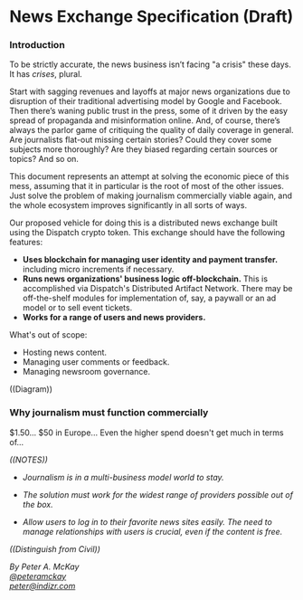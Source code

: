 # News Exchange Specification (Draft)

### Introduction

To be strictly accurate, the news business isn’t facing "a crisis" these days. It has <em>crises</em>, plural.

Start with sagging revenues and layoffs at major news organizations due to disruption of their traditional advertising model by Google and Facebook. Then there’s waning public trust in the press, some of it driven by the easy spread of propaganda and misinformation online. And, of course, there’s always the parlor game of critiquing the quality of daily coverage in general. Are journalists flat-out missing certain stories? Could they cover some subjects more thoroughly? Are they biased regarding certain sources or topics? And so on.

This document represents an attempt at solving the economic piece of this mess, assuming that it in particular is the root of most of the other issues. Just solve the problem of making journalism commercially viable again, and the whole ecosystem improves significantly in all sorts of ways. 

Our proposed vehicle for doing this is a distributed news exchange built using the Dispatch crypto token. This exchange should have the following features: 

- <strong>Uses blockchain for managing user identity and payment transfer.</strong> including micro increments if necessary.
- <strong>Runs news organizations' business logic off-blockchain.</strong> This is accomplished via Dispatch's Distributed Artifact Network. There may be off-the-shelf modules for implementation of, say, a paywall or an ad model or to sell event tickets.
- <strong>Works for a range of users and news providers.</strong> 

What's out of scope: 

- Hosting news content.
- Managing user comments or feedback.
- Managing newsroom governance.





((Diagram))








### Why journalism must function commercially

$1.50...
$50 in Europe...
Even the higher spend doesn't get much in terms of...

<em>
((NOTES))


- Journalism is in a multi-business model world to stay.

- The solution must work for the widest range of providers possible out of the box. 

- Allow users to log in to their favorite news sites easily. The need to manage relationships with users is crucial, even if the content is free.

((Distinguish from Civil))



<em>By Peter A. McKay   
<a href="https://twitter.com/peteramckay">@peteramckay</a>    
<a href="mailto:peter@indizr.com">peter@indizr.com</a></em>   
